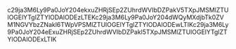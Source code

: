 c29ja3M6Ly9Pa0JoY204ekxuZHRjSEp2ZUhrdWVIbDZPakV5TXpJMSMlZTUlOGElYTglZTYlODAlODEzLTEKc29ja3M6Ly9Pa0JoY204dWQyMXdjbTk0ZVM1NGVYbzZNakl6TWpVPSMlZTUlOGElYTglZTYlODAlODEwLTIKc29ja3M6Ly9Pa0JoY204eExuZHRjSEp2ZUhrdWVIbDZPakl5TXpJMSMlZTUlOGElYTglZTYlODAlODExLTIK
